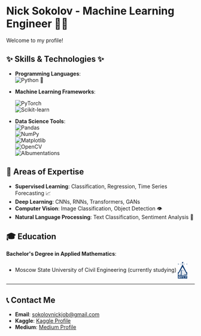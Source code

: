 # Nick Sokolov - Machine Learning Engineer 👨‍💻

Welcome to my profile!

## ✨ Skills & Technologies ✨

- **Programming Languages**:  
  ![Python](https://img.shields.io/badge/Python-blue?logo=python&logoColor=white) 🐍

- **Machine Learning Frameworks**:
  
  ![PyTorch](https://img.shields.io/badge/PyTorch-red?logo=pytorch&logoColor=white)  
  ![Scikit-learn](https://img.shields.io/badge/Scikit--learn-blue?logo=scikitlearn&logoColor=white)

- **Data Science Tools**:  
  ![Pandas](https://img.shields.io/badge/Pandas-blue?logo=pandas&logoColor=white)  
  ![NumPy](https://img.shields.io/badge/NumPy-blue?logo=numpy&logoColor=white)    
  ![Matplotlib](https://img.shields.io/badge/Matplotlib-blue?logo=python&logoColor=white)   
  ![OpenCV](https://img.shields.io/badge/OpenCV-green?logo=opencv&logoColor=white)     
  ![Albumentations](https://img.shields.io/badge/Albumentations-yellow?logo=python&logoColor=white)

## 🚀 Areas of Expertise

- **Supervised Learning**: Classification, Regression, Time Series Forecasting 📈
- **Deep Learning**: CNNs, RNNs, Transformers, GANs
- **Computer Vision**: Image Classification, Object Detection 👁️
- **Natural Language Processing**: Text Classification, Sentiment Analysis 🧠

## 🎓 Education  
**Bachelor's Degree in Applied Mathematics**:  
- Moscow State University of Civil Engineering (currently studying)  <a href="https://mgsu.ru/" target="_blank">
    <img src="https://raw.githubusercontent.com/NickS0kolov/NickS0kolov/main/mgsu_logo.png" alt="МГСУ" width="25" style="vertical-align: middle;">
  </a>
---

## 📞 Contact Me

- **Email**: [sokolovnickjob@gmail.com](mailto:sokolovnickjob@gmail.com)
- **Kaggle**: [Kaggle Profile](https://www.kaggle.com/nickr0ot)
- **Medium**: [Medium Profile](https://medium.com/@sokolovnickjob)
